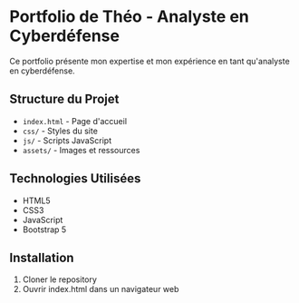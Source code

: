 # Portfolio de Théo - Analyste en Cyberdéfense

Ce portfolio présente mon expertise et mon expérience en tant qu'analyste en cyberdéfense.

## Structure du Projet
- `index.html` - Page d'accueil
- `css/` - Styles du site
- `js/` - Scripts JavaScript
- `assets/` - Images et ressources

## Technologies Utilisées
- HTML5
- CSS3
- JavaScript
- Bootstrap 5

## Installation
1. Cloner le repository
2. Ouvrir index.html dans un navigateur web
